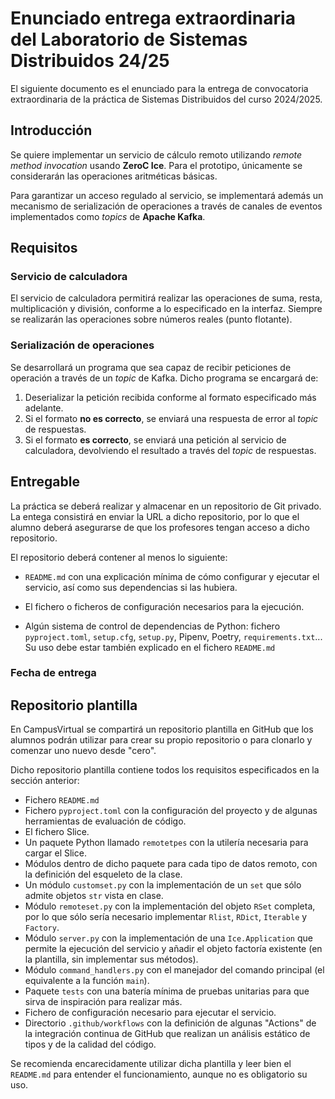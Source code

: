 # Enunciado entrega extraordinaria del Laboratorio de Sistemas Distribuidos 24/25

El siguiente documento es el enunciado para la entrega de convocatoria extraordinaria
de la práctica de Sistemas Distribuidos del curso 2024/2025.

## Introducción

Se quiere implementar un servicio de cálculo remoto utilizando _remote method invocation_ usando **ZeroC Ice**.
Para el prototipo, únicamente se considerarán las operaciones aritméticas básicas.

Para garantizar un acceso regulado al servicio, se implementará además un mecanismo de serialización de
operaciones a través de canales de eventos implementados como _topics_ de **Apache Kafka**.

## Requisitos

### Servicio de calculadora

El servicio de calculadora permitirá realizar las operaciones de suma, resta, multiplicación y división, conforme
a lo especificado en la interfaz. Siempre se realizarán las operaciones sobre números reales (punto flotante).

### Serialización de operaciones

Se desarrollará un programa que sea capaz de recibir peticiones de operación a través de un _topic_ de Kafka. Dicho
programa se encargará de:

1. Deserializar la petición recibida conforme al formato especificado más adelante.
2. Si el formato **no es correcto**, se enviará una respuesta de error al _topic_ de respuestas.
3. Si el formato **es correcto**, se enviará una petición al servicio de calculadora, devolviendo el resultado
    a través del _topic_ de respuestas.


## Entregable

La práctica se deberá realizar y almacenar en un repositorio de Git privado. La entega consistirá en enviar
la URL a dicho repositorio, por lo que el alumno deberá asegurarse de que los profesores tengan acceso a
dicho repositorio.

El repositorio deberá contener al menos lo siguiente:

- `README.md` con una explicación mínima de cómo configurar y ejecutar el servicio, así como sus dependencias
    si las hubiera.

- El fichero o ficheros de configuración necesarios para la ejecución.
- Algún sistema de control de dependencias de Python: fichero `pyproject.toml`, `setup.cfg`, `setup.py`, Pipenv,
    Poetry, `requirements.txt`... Su uso debe estar también explicado en el fichero `README.md`

### Fecha de entrega

## Repositorio plantilla

En CampusVirtual se compartirá un repositorio plantilla en GitHub que los alumnos podrán utilizar para crear
su propio repositorio o para clonarlo y comenzar uno nuevo desde "cero".

Dicho repositorio plantilla contiene todos los requisitos especificados en la sección anterior:

- Fichero `README.md`
- Fichero `pyproject.toml` con la configuración del proyecto y de algunas herramientas de evaluación de código.
- El fichero Slice.
- Un paquete Python llamado `remotetpes` con la utilería necesaria para cargar el Slice.
- Módulos dentro de dicho paquete para cada tipo de datos remoto, con la definición del esqueleto de la clase.
- Un módulo `customset.py` con la implementación de un `set` que sólo admite objetos `str` vista en clase.
- Módulo `remoteset.py` con la implementación del objeto `RSet` completa, por lo que sólo sería necesario
    implementar `Rlist`, `RDict`, `Iterable` y `Factory`.
- Módulo `server.py` con la implementación de una `Ice.Application` que permite la ejecución del servicio y añadir
    el objeto factoría existente (en la plantilla, sin implementar sus métodos).
- Módulo `command_handlers.py` con el manejador del comando principal (el equivalente a la función `main`).
- Paquete `tests` con una batería mínima de pruebas unitarias para que sirva de inspiración para realizar más.
- Fichero de configuración necesario para ejecutar el servicio.
- Directorio `.github/workflows` con la definición de algunas "Actions" de la integración continua de GitHub que
    realizan un análisis estático de tipos y de la calidad del código.

Se recomienda encarecidamente utilizar dicha plantilla y leer bien el `README.md` para entender el funcionamiento,
aunque no es obligatorio su uso.
